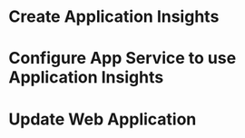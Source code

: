 # Create Application Insights


# Configure App Service to use Application Insights


# Update Web Application



